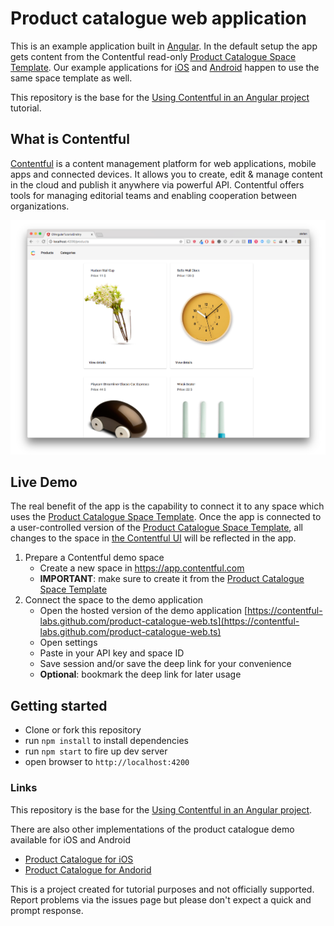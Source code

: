# Product catalogue web application

This is an example application built in [Angular](https://angular.io/). In the default setup the app gets content from the Contentful read-only [Product Catalogue Space Template](https://www.contentful.com/blog/2015/01/30/introducing-space-templates/). Our example applications for [iOS](https://github.com/contentful/product-catalogue-ios) and [Android](https://github.com/contentful/product-catalogue-android) happen to use the same space template as well.

This repository is the base for the [Using Contentful in an Angular project](https://www.contentful.com/developers/docs/javascript/tutorials/using-contentful-in-an-angular-project/) tutorial.

## What is Contentful

[Contentful](https://www.contentful.com) is a content management platform for web applications, mobile apps and connected devices. It allows you to create, edit & manage content in the cloud and publish it anywhere via powerful API. Contentful offers tools for managing editorial teams and enabling cooperation between organizations.

![Screenshots of Product Catalogue Web demo App](./screenshot.png?raw=true "Screenshots")

## Live Demo

The real benefit of the app is the capability to connect it to any space which uses the [Product Catalogue Space Template](https://www.contentful.com/blog/2015/01/30/introducing-space-templates/). Once the app is connected to a user-controlled version of the [Product Catalogue Space Template](https://www.contentful.com/blog/2015/01/30/introducing-space-templates/), all changes to the space in [the Contentful UI](https://app.contentful.com) will be reflected in the app.

1. Prepare a Contentful demo space
    - Create a new space in https://app.contentful.com
    - **IMPORTANT**: make sure to create it from the [Product Catalogue Space Template](https://www.contentful.com/blog/2015/01/30/introducing-space-templates/)
2. Connect the space to the demo application
    - Open the hosted version of the demo application [https://contentful-labs.github.com/product-catalogue-web.ts](https://contentful-labs.github.com/product-catalogue-web.ts)
    - Open settings
    - Paste in your API key and space ID
    - Save session and/or save the deep link for your convenience
    - **Optional**: bookmark the deep link for later usage

## Getting started

- Clone or fork this repository
- run `npm install` to install dependencies
- run `npm start` to fire up dev server
- open browser to `http://localhost:4200`

### Links

This repository is the base for the [Using Contentful in an Angular project](https://www.contentful.com/developers/docs/javascript/tutorials/using-contentful-in-an-angular-project/).

There are also other implementations of the product catalogue demo available for iOS and Android

- [Product Catalogue for iOS](https://github.com/contentful/product-catalogue-ios)
- [Product Catalogue for Andorid](https://github.com/contentful/product-catalogue-android)

This is a project created for tutorial purposes and not officially supported. Report problems via the issues page but please don't expect a quick and prompt response.